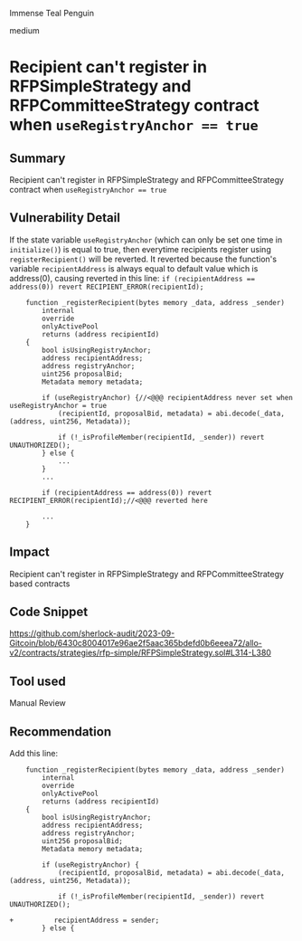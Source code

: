 Immense Teal Penguin

medium

# Recipient can't register in RFPSimpleStrategy and RFPCommitteeStrategy contract when `useRegistryAnchor == true`
## Summary
Recipient can't register in RFPSimpleStrategy and RFPCommitteeStrategy contract when `useRegistryAnchor == true`
## Vulnerability Detail
If the state variable `useRegistryAnchor` (which can only be set one time in `initialize()`) is equal to true, then everytime recipients register using `registerRecipient()` will be reverted. It reverted because the function's variable `recipientAddress` is always equal to default value which is address(0), causing reverted in this line: `if (recipientAddress == address(0)) revert RECIPIENT_ERROR(recipientId);`

```solidity
    function _registerRecipient(bytes memory _data, address _sender)
        internal
        override
        onlyActivePool
        returns (address recipientId)
    {
        bool isUsingRegistryAnchor;
        address recipientAddress;
        address registryAnchor;
        uint256 proposalBid;
        Metadata memory metadata;

        if (useRegistryAnchor) {//<@@@ recipientAddress never set when useRegistryAnchor = true
            (recipientId, proposalBid, metadata) = abi.decode(_data, (address, uint256, Metadata));
            
            if (!_isProfileMember(recipientId, _sender)) revert UNAUTHORIZED();
        } else {
            ...
        }
        ...

        if (recipientAddress == address(0)) revert RECIPIENT_ERROR(recipientId);//<@@@ reverted here

        ...
    }

```
## Impact
Recipient can't register in RFPSimpleStrategy and RFPCommitteeStrategy based contracts  
## Code Snippet
https://github.com/sherlock-audit/2023-09-Gitcoin/blob/6430c8004017e96ae2f5aac365bdefd0b6eeea72/allo-v2/contracts/strategies/rfp-simple/RFPSimpleStrategy.sol#L314-L380
## Tool used

Manual Review

## Recommendation
Add this line:
```solidity
    function _registerRecipient(bytes memory _data, address _sender)
        internal
        override
        onlyActivePool
        returns (address recipientId)
    {
        bool isUsingRegistryAnchor;
        address recipientAddress;
        address registryAnchor;
        uint256 proposalBid;
        Metadata memory metadata;

        if (useRegistryAnchor) {
            (recipientId, proposalBid, metadata) = abi.decode(_data, (address, uint256, Metadata));

            if (!_isProfileMember(recipientId, _sender)) revert UNAUTHORIZED();

+          recipientAddress = sender;
        } else {
```